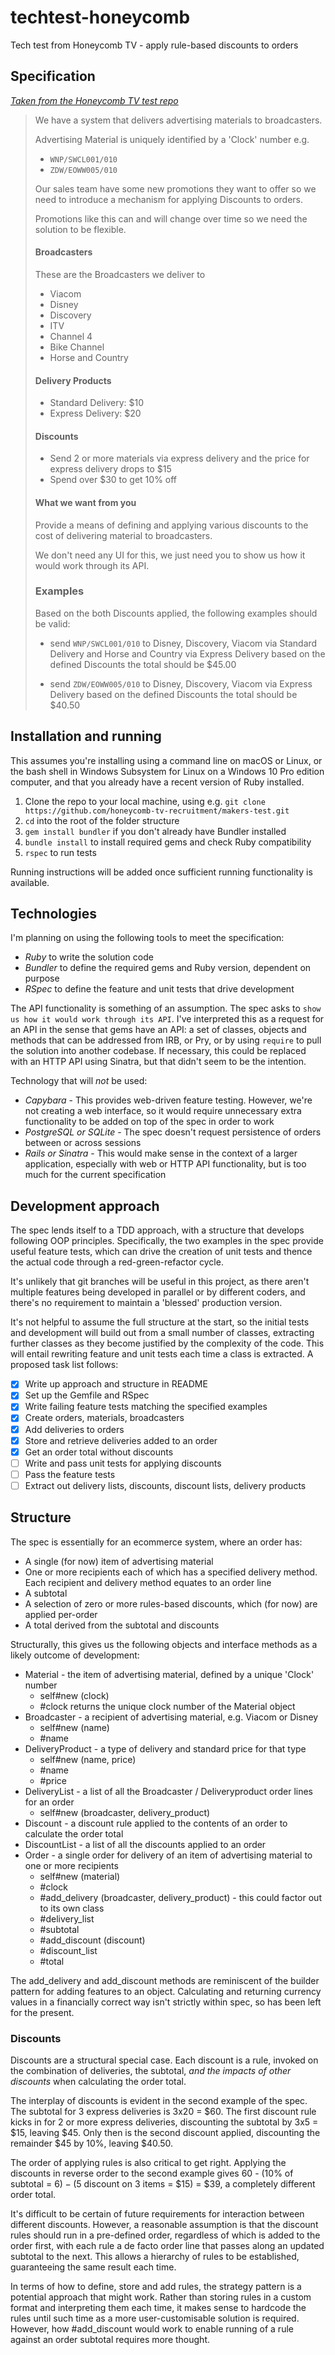 # techtest-honeycomb
Tech test from Honeycomb TV - apply rule-based discounts to orders

## Specification

_[Taken from the Honeycomb TV test repo](https://github.com/honeycomb-tv-recruitment/makers-test)_

> We have a system that delivers advertising materials to broadcasters.
>
> Advertising Material is uniquely identified by a 'Clock' number e.g.
>
> * `WNP/SWCL001/010`
> * `ZDW/EOWW005/010`
>
> Our sales team have some new promotions they want to offer so
> we need to introduce a mechanism for applying Discounts to orders.
>
> Promotions like this can and will change over time so we need the solution to be flexible.
>
> #### Broadcasters
>
> These are the Broadcasters we deliver to
>
> * Viacom
> * Disney
> * Discovery
> * ITV
> * Channel 4
> * Bike Channel
> * Horse and Country
>
>
> #### Delivery Products
>
> * Standard Delivery: $10
> * Express Delivery: $20
>
> #### Discounts
>
> * Send 2 or more materials via express delivery and the price for express delivery drops to $15
> * Spend over $30 to get 10% off
>
> #### What we want from you
>
> Provide a means of defining and applying various discounts to the cost of delivering material to broadcasters.
>
> We don't need any UI for this, we just need you to show us how it would work through its API.
>
> ### Examples
>
> Based on the both Discounts applied, the following examples should be valid:
>
> * send `WNP/SWCL001/010` to Disney, Discovery, Viacom via Standard Delivery and Horse and Country via Express Delivery
>     based on the defined Discounts the total should be $45.00
>
> * send `ZDW/EOWW005/010` to Disney, Discovery, Viacom via Express Delivery
>      based on the defined Discounts the total should be $40.50

## Installation and running

This assumes you're installing using a command line on macOS or Linux, or the bash shell in Windows Subsystem for Linux on a Windows 10 Pro edition computer, and that you already have a recent version of Ruby installed.

1. Clone the repo to your local machine, using e.g. `git clone https://github.com/honeycomb-tv-recruitment/makers-test.git`
2. `cd` into the root of the folder structure
3. `gem install bundler` if you don't already have Bundler installed
4. `bundle install` to install required gems and check Ruby compatibility
5. `rspec` to run tests

Running instructions will be added once sufficient running functionality is available.

## Technologies

I'm planning on using the following tools to meet the specification:

* *Ruby* to write the solution code
* *Bundler* to define the required gems and Ruby version, dependent on purpose
* *RSpec* to define the feature and unit tests that drive development

The API functionality is something of an assumption. The spec asks to `show us how it would work through its API`. I've interpreted this as a request for an API in the sense that gems have an API: a set of classes, objects and methods that can be addressed from IRB, or Pry, or by using `require` to pull the solution into another codebase. If necessary, this could be replaced with an HTTP API using Sinatra, but that didn't seem to be the intention.

Technology that will *not* be used:

* *Capybara* - This provides web-driven feature testing. However, we're not creating a web interface, so it would require unnecessary extra functionality to be added on top of the spec in order to work
* *PostgreSQL or SQLite* - The spec doesn't request persistence of orders between or across sessions
* *Rails or Sinatra* - This would make sense in the context of a larger application, especially with web or HTTP API functionality, but is too much for the current specification

## Development approach

The spec lends itself to a TDD approach, with a structure that develops following OOP principles. Specifically, the two examples in the spec provide useful feature tests, which can drive the creation of unit tests and thence the actual code through a red-green-refactor cycle.

It's unlikely that git branches will be useful in this project, as there aren't multiple features being developed in parallel or by different coders, and there's no requirement to maintain a 'blessed' production version.

It's not helpful to assume the full structure at the start, so the initial tests and development will build out from a small number of classes, extracting further classes as they become justified by the complexity of the code. This will entail rewriting feature and unit tests each time a class is extracted. A proposed task list follows:

- [x] Write up approach and structure in README
- [x] Set up the Gemfile and RSpec
- [x] Write failing feature tests matching the specified examples
- [x] Create orders, materials, broadcasters
- [x] Add deliveries to orders
- [x] Store and retrieve deliveries added to an order
- [x] Get an order total without discounts
- [ ] Write and pass unit tests for applying discounts
- [ ] Pass the feature tests
- [ ] Extract out delivery lists, discounts, discount lists, delivery products

## Structure

The spec is essentially for an ecommerce system, where an order has:

* A single (for now) item of advertising material
* One or more recipients each of which has a specified delivery method. Each recipient and delivery method equates to an order line
* A subtotal
* A selection of zero or more rules-based discounts, which (for now) are applied per-order
* A total derived from the subtotal and discounts

Structurally, this gives us the following objects and interface methods as a likely outcome of development:

* Material - the item of advertising material, defined by a unique 'Clock' number
     * self#new (clock)
     * #clock returns the unique clock number of the Material object
* Broadcaster - a recipient of advertising material, e.g. Viacom or Disney
     * self#new (name)
     * #name
* DeliveryProduct - a type of delivery and standard price for that type
     * self#new (name, price)
     * #name
     * #price
* DeliveryList - a list of all the Broadcaster / Deliveryproduct order lines for an order
     * self#new (broadcaster, delivery_product)
* Discount - a discount rule applied to the contents of an order to calculate the order total
* DiscountList - a list of all the discounts applied to an order
* Order - a single order for delivery of an item of advertising material to one or more recipients
     * self#new (material)
     * #clock
     * #add_delivery (broadcaster, delivery_product) - this could factor out to its own class
     * #delivery_list
     * #subtotal
     * #add_discount (discount)
     * #discount_list
     * #total

The add_delivery and add_discount methods are reminiscent of the builder pattern for adding features to an object. Calculating and returning currency values in a financially correct way isn't strictly within spec, so has been left for the present.

### Discounts

Discounts are a structural special case. Each discount is a rule, invoked on the combination of deliveries, the subtotal, _and the impacts of other discounts_ when calculating the order total.

The interplay of discounts is evident in the second example of the spec. The subtotal for 3 express deliveries is 3x20 = $60. The first discount rule kicks in for 2 or more express deliveries, discounting the subtotal by 3x5 = $15, leaving $45. Only then is the second discount applied, discounting the remainder $45 by 10%, leaving $40.50.

The order of applying rules is also critical to get right. Applying the discounts in reverse order to the second example gives 60 - (10% of subtotal = $6) - ($5 discount on 3 items = $15) = $39, a completely different order total.

It's difficult to be certain of future requirements for interaction between different discounts. However, a reasonable assumption is that the discount rules should run in a pre-defined order, regardless of which is added to the order first, with each rule a de facto order line that passes along an updated subtotal to the next. This allows a hierarchy of rules to be established, guaranteeing the same result each time.

In terms of how to define, store and add rules, the strategy pattern is a potential approach that might work. Rather than storing rules in a custom format and interpreting them each time, it makes sense to hardcode the rules until such time as a more user-customisable solution is required. However, how #add_discount would work to enable running of a rule against an order subtotal requires more thought.
